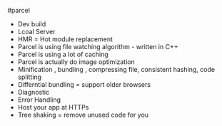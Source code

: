 #parcel
- Dev build
- Lcoal Server
- HMR = Hot module replacement
- Parcel is using file watching algorithm - written in C++
- Parcel is using a lot of caching
- Parcel is actually do image optimization
- Minification , bundling , compressing file, consistent hashing, code splitting
- Differntial bundling = support older browsers
- Diagnostic
- Error Handling
- Host your app at HTTPs
- Tree shaking = remove unused code for you